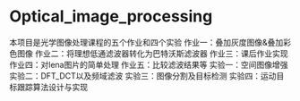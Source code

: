 # Optical_image_processing
本项目是光学图像处理课程的五个作业和四个实验
作业一：叠加灰度图像&叠加彩色图像
作业二：将理想低通滤波器转化为巴特沃斯滤波器
作业三：课后作业实现
作业四：对lena图片的简单处理
作业五：比较滤波结果等
实验一：空间图像增强
实验二：DFT_DCT以及频域滤波
实验三：图像分割及目标检测
实验四：运动目标跟踪算法设计与实现
